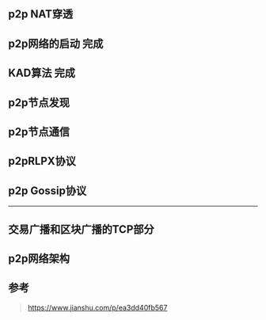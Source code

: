 





## p2p NAT穿透

## p2p网络的启动           完成



## KAD算法                   完成

 

## p2p节点发现



## p2p节点通信



## p2pRLPX协议



## p2p Gossip协议



---

## 交易广播和区块广播的TCP部分



## p2p网络架构





## 参考

> https://www.jianshu.com/p/ea3dd40fb567
